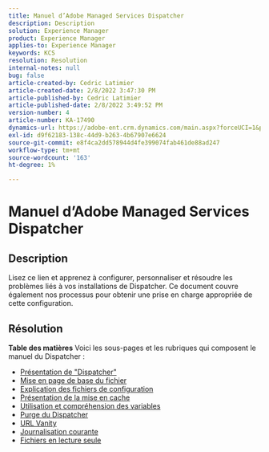 ```yaml
---
title: Manuel d’Adobe Managed Services Dispatcher
description: Description
solution: Experience Manager
product: Experience Manager
applies-to: Experience Manager
keywords: KCS
resolution: Resolution
internal-notes: null
bug: false
article-created-by: Cedric Latimier
article-created-date: 2/8/2022 3:47:30 PM
article-published-by: Cedric Latimier
article-published-date: 2/8/2022 3:49:52 PM
version-number: 4
article-number: KA-17490
dynamics-url: https://adobe-ent.crm.dynamics.com/main.aspx?forceUCI=1&pagetype=entityrecord&etn=knowledgearticle&id=7775b268-f688-ec11-93b0-002248083a1c
exl-id: d9f62183-138c-44d9-b263-4b67907e6624
source-git-commit: e8f4ca2dd578944d4fe399074fab461de88ad247
workflow-type: tm+mt
source-wordcount: '163'
ht-degree: 1%

---
```


# Manuel d’Adobe Managed Services Dispatcher

## Description


Lisez ce lien et apprenez à configurer, personnaliser et résoudre les problèmes liés à vos installations de Dispatcher. Ce document couvre également nos processus pour obtenir une prise en charge appropriée de cette configuration.


## Résolution

<b>Table des matières</b>
Voici les sous-pages et les rubriques qui composent le manuel du Dispatcher :

- [Présentation de &quot;Dispatcher&quot;](https://experienceleague.adobe.com/docs/experience-cloud-kcs/kbarticles/KA-17911.html%3Flang%3Den)
- [Mise en page de base du fichier](https://experienceleague.adobe.com/docs/experience-cloud-kcs/kbarticles/KA-17502.html%3Flang%3Den)
- [Explication des fichiers de configuration](https://experienceleague.adobe.com/docs/experience-cloud-kcs/kbarticles/KA-17477.html%3Flang%3Den)
- [Présentation de la mise en cache](https://experienceleague.adobe.com/docs/experience-cloud-kcs/kbarticles/KA-17912.html%3Flang%3Den)
- [Utilisation et compréhension des variables](https://experienceleague.adobe.com/docs/experience-cloud-kcs/kbarticles/KA-17487.html%3Flang%3Den)
- [Purge du Dispatcher](https://experienceleague.adobe.com/docs/experience-cloud-kcs/kbarticles/KA-17493.html%3Flang%3Den)
- [URL Vanity](https://experienceleague.adobe.com/docs/experience-cloud-kcs/kbarticles/KA-17463.html%3Flang%3Den)
- [Journalisation courante](https://experienceleague.adobe.com/docs/experience-cloud-kcs/kbarticles/KA-17914.html%3Flang%3Den)
- [Fichiers en lecture seule](https://experienceleague.adobe.com/docs/experience-cloud-kcs/kbarticles/KA-17483.html%3Flang%3Den)
